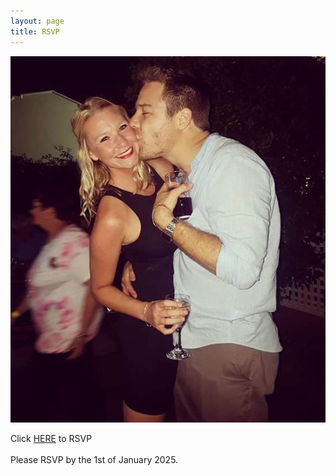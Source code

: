 ```yaml
---
layout: page
title: RSVP
---
```


![](/assets/images/rsvp.jpg)


Click [HERE](https://forms.gle/7SMMR8GHHXhHHNt68) to RSVP
<br/>
<br/>
Please RSVP by the 1st of January 2025.
